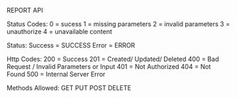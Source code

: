 REPORT API

Status Codes:
0 = sucess
1 = missing parameters
2 = invalid parameters
3 = unauthorize
4 = unavailable content

Status:
Success = SUCCESS
Error = ERROR

Http Codes:
200 = Success
201 = Created/ Updated/ Deleted
400 = Bad Request / Invalid Parameters or Input
401 = Not Authorized
404 = Not Found
500 = Internal Server Error

Methods Allowed:
GET
PUT
POST
DELETE
